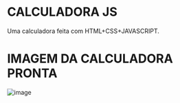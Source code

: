 # CALCULADORA JS
Uma calculadora feita com HTML+CSS+JAVASCRIPT.

# IMAGEM DA CALCULADORA PRONTA
![image](https://user-images.githubusercontent.com/73514316/213037497-8c2ab4b3-5123-498c-b3e8-f9f1fb8143f4.png)

